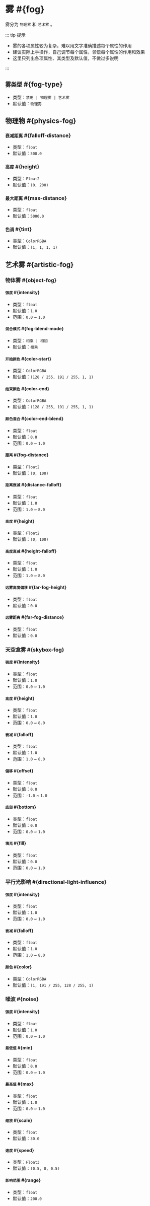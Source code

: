 # 雾 #{fog}

雾分为 `物理雾` 和 `艺术雾` 。

::: tip 提示

- 雾的各项属性较为复杂，难以用文字准确描述每个属性的作用
- 建议实际上手操作，自己调节每个属性，领悟每个属性的作用和效果
- 这里只列出各项属性、其类型及默认值，不做过多说明

:::

## `雾类型` #{fog-type}

- 类型：`禁用 | 物理雾 | 艺术雾`
- 默认值：`物理雾`

## 物理物 #{physics-fog}

### `衰减距离` #{falloff-distance}

- 类型：`float`
- 默认值：`500.0`

### `高度` #{height}

- 类型：`Float2`
- 默认值：`(0, 200)`

### `最大距离` #{max-distance}

- 类型：`float`
- 默认值：`5000.0`

### `色调` #{tint}

- 类型：`ColorRGBA`
- 默认值：`(1, 1, 1, 1)`

## 艺术雾 #{artistic-fog}

### 物体雾 #{object-fog}

#### `强度` #{intensity}

- 类型：`float`
- 默认值：`1.0`
- 范围：`0.0` ~ `1.0`

#### `混合模式` #{fog-blend-mode}

- 类型：`相乘 | 相加`
- 默认值：`相乘`

#### `开始颜色` #{color-start}

- 类型：`ColorRGBA`
- 默认值：`(128 / 255, 191 / 255, 1, 1)`

#### `结束颜色` #{color-end}

- 类型：`ColorRGBA`
- 默认值：`(128 / 255, 191 / 255, 1, 1)`

#### `颜色混合` #{color-end-blend}

- 类型：`float`
- 默认值：`0.0`
- 范围：`0.0` ~ `1.0`

#### `距离` #{fog-distance}

- 类型：`Float2`
- 默认值：`(0, 100)`

#### `距离衰减` #{distance-falloff}

- 类型：`float`
- 默认值：`1.0`
- 范围：`1.0` ~ `8.0`

#### `高度` #{height}

- 类型：`Float2`
- 默认值：`(0, 100)`

#### `高度衰减` #{height-falloff}

- 类型：`float`
- 默认值：`1.0`
- 范围：`1.0` ~ `8.0`

#### `远雾高度偏移` #{far-fog-height}

- 类型：`float`
- 默认值：`0.0`

#### `远雾距离` #{far-fog-distance}

- 类型：`float`
- 默认值：`0.0`

### 天空盒雾 #{skybox-fog}

#### `强度` #{intensity}

- 类型：`float`
- 默认值：`1.0`
- 范围：`0.0` ~ `1.0`

#### `高度` #{height}

- 类型：`float`
- 默认值：`1.0`
- 范围：`0.0` ~ `8.0`

#### `衰减` #{falloff}

- 类型：`float`
- 默认值：`1.0`
- 范围：`1.0` ~ `8.0`

#### `偏移` #{offset}

- 类型：`float`
- 默认值：`0.0`
- 范围：`-1.0` ~ `1.0`

#### `底部` #{bottom}

- 类型：`float`
- 默认值：`0.0`
- 范围：`0.0` ~ `1.0`

#### `填充` #{fill}

- 类型：`float`
- 默认值：`0.0`
- 范围：`0.0` ~ `1.0`

### 平行光影响 #{directional-light-influence}

#### `强度` #{intensity}

- 类型：`float`
- 默认值：`1.0`
- 范围：`0.0` ~ `1.0`

#### `衰减` #{falloff}

- 类型：`float`
- 默认值：`1.0`
- 范围：`1.0` ~ `8.0`

#### `颜色` #{color}

- 类型：`ColorRGBA`
- 默认值：`(1, 191 / 255, 128 / 255, 1)`

### 噪波 #{noise}

#### `强度` #{intensity}

- 类型：`float`
- 默认值：`1.0`
- 范围：`0.0` ~ `1.0`

#### `最低值` #{min}

- 类型：`float`
- 默认值：`0.0`
- 范围：`0.0` ~ `1.0`

#### `最高值` #{max}

- 类型：`float`
- 默认值：`1.0`
- 范围：`0.0` ~ `1.0`

#### `缩放` #{scale}

- 类型：`float`
- 默认值：`30.0`

#### `速度` #{speed}

- 类型：`Float3`
- 默认值：`(0.5, 0, 0.5)`

#### `影响范围` #{range}

- 类型：`float`
- 默认值：`200.0`

